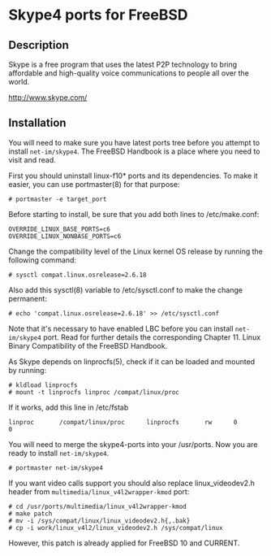 Skype4 ports for FreeBSD
========================

Description
-----------
Skype is a free program that uses the latest P2P technology to bring
affordable and high-quality voice communications to people all over
the world.

http://www.skype.com/

Installation
------------
You will need to make sure you have latest ports tree before you attempt to install `net-im/skype4`. The FreeBSD Handbook is a place where you need to visit and read. 

First you should uninstall linux-f10* ports and its dependencies. To make it easier, you can use portmaster(8) for that purpose:

    # portmaster -e target_port

Before starting to install, be sure that you add both lines to /etc/make.conf:

    OVERRIDE_LINUX_BASE_PORTS=c6
    OVERRIDE_LINUX_NONBASE_PORTS=c6
    
Change the compatibility level of the Linux kernel OS release by running the following command:

    # sysctl compat.linux.osrelease=2.6.18

Also add this sysctl(8) variable to /etc/sysctl.conf to make the change permanent:

    # echo 'compat.linux.osrelease=2.6.18' >> /etc/sysctl.conf

Note that it's necessary to have enabled LBC before you can install `net-im/skype4` port. Read for further details the corresponding Chapter 11. Linux Binary Compatibility of the FreeBSD Handbook.

As Skype depends on linprocfs(5), check if it can be loaded and mounted by running:

    # kldload linprocfs
    # mount -t linprocfs linproc /compat/linux/proc

If it works, add this line in /etc/fstab
  
    linproc       /compat/linux/proc      linprocfs       rw      0       0
    
You will need to merge the skype4-ports into your /usr/ports. Now you are ready to install `net-im/skype4`.

    # portmaster net-im/skype4

If you want video calls support you should also replace linux_videodev2.h header from `multimedia/linux_v4l2wrapper-kmod` port:

    # cd /usr/ports/multimedia/linux_v4l2wrapper-kmod
    # make patch
    # mv -i /sys/compat/linux/linux_videodev2.h{,.bak}
    # cp -i work/linux_v4l2/linux_videodev2.h /sys/compat/linux
 
However, this patch is already applied for FreeBSD 10 and CURRENT.
    



